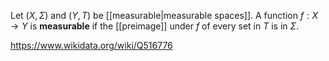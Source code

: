 Let $(X,\Sigma)$ and $(Y, T)$ be [[measurable|measurable spaces]]. A function $f:X\to Y$ is **measurable** if the [[preimage]] under $f$ of every set in $T$ is in $\Sigma$.

https://www.wikidata.org/wiki/Q516776